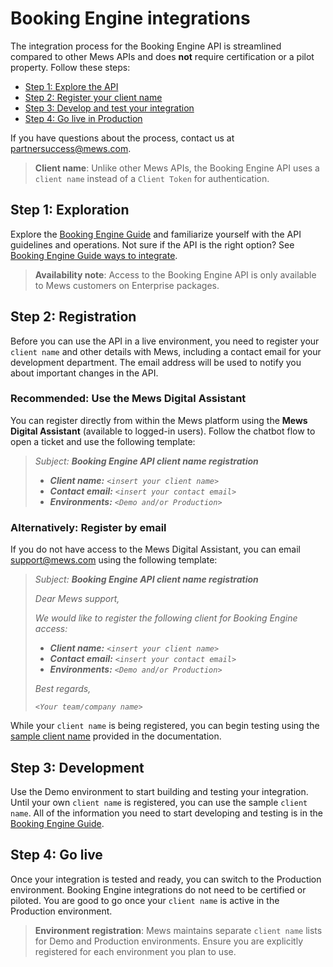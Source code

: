 # Booking Engine integrations

The integration process for the Booking Engine API is streamlined compared to other Mews APIs and does **not** require certification or a pilot property. Follow these steps:

* [Step 1: Explore the API](#step-1-exploration)
* [Step 2: Register your client name](#step-2-registration)
* [Step 3: Develop and test your integration](#step-3-development)
* [Step 4: Go live in Production](#step-4-go-live)

If you have questions about the process, contact us at [partnersuccess@mews.com](mailto:partnersuccess@mews.com).

> **Client name**: Unlike other Mews APIs, the Booking Engine API uses a `client name` instead of a `Client Token` for authentication.

## Step 1: Exploration

Explore the [Booking Engine Guide](https://mews-systems.gitbook.io/booking-engine-guide/) and familiarize yourself with the API guidelines and operations. Not sure if the API is the right option? See [Booking Engine Guide ways to integrate](https://mews-systems.gitbook.io/booking-engine-guide/faq/ways-to-integrate).

> **Availability note**: Access to the Booking Engine API is only available to Mews customers on Enterprise packages.

## Step 2: Registration

Before you can use the API in a live environment, you need to register your `client name` and other details with Mews, including a contact email for your development department. The email address will be used to notify you about important changes in the API.

### Recommended: Use the Mews Digital Assistant

You can register directly from within the Mews platform using the **Mews Digital Assistant** (available to logged-in users). Follow the chatbot flow to open a ticket and use the following template:

> _Subject: **Booking Engine API client name registration**_
>
> * _**Client name:** `<insert your client name>`_
> * _**Contact email:** `<insert your contact email>`_
> * _**Environments:** `<Demo and/or Production>`_

### Alternatively: Register by email

If you do not have access to the Mews Digital Assistant, you can email [support@mews.com](mailto:support@mews.com) using the following template:

> _Subject: **Booking Engine API client name registration**_
>
> _Dear Mews support,_
> 
> _We would like to register the following client for Booking Engine access:_
>
> * _**Client name:** `<insert your client name>`_
> * _**Contact email:** `<insert your contact email>`_
> * _**Environments:** `<Demo and/or Production>`_
>
> _Best regards,_
>
> _`<Your team/company name>`_

While your `client name` is being registered, you can begin testing using the [sample client name](https://mews-systems.gitbook.io/booking-engine-guide/booking-engine-api/guidelines/authorization) provided in the documentation.

## Step 3: Development

Use the Demo environment to start building and testing your integration. Until your own `client name` is registered, you can use the sample `client name`. All of the information you need to start developing and testing is in the [Booking Engine Guide](https://mews-systems.gitbook.io/booking-engine-guide/).

## Step 4: Go live

Once your integration is tested and ready, you can switch to the Production environment. Booking Engine integrations do not need to be certified or piloted. You are good to go once your `client name` is active in the Production environment.

> **Environment registration**:
> Mews maintains separate `client name` lists for Demo and Production environments. Ensure you are explicitly registered for each environment you plan to use.
